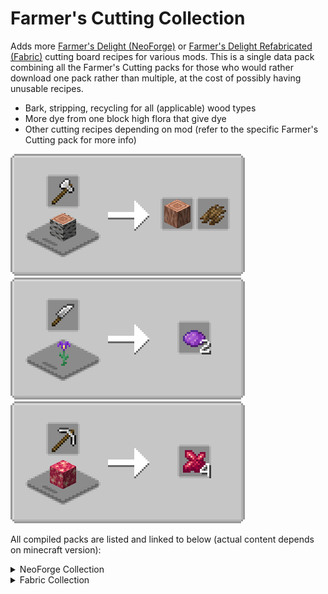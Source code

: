 # Farmer's Cutting Collection
Adds more [Farmer's Delight (NeoForge)](https://modrinth.com/mod/farmers-delight) or [Farmer's Delight Refabricated (Fabric)](https://modrinth.com/mod/farmers-delight-refabricated) cutting board recipes for various mods. This is a single data pack combining all the Farmer's Cutting packs for those who would rather download one pack rather than multiple, at the cost of possibly having unusable recipes.

- Bark, stripping, recycling for all (applicable) wood types
- More dye from one block high flora that give dye
- Other cutting recipes depending on mod (refer to the specific Farmer's Cutting pack for more info)

![Wood Cutting](media/woodcutting.png) ![Flora Cutting](media/floracutting.png) ![Other Cutting](media/othercutting.png)

All compiled packs are listed and linked to below (actual content depends on minecraft version):

<details><summary>NeoForge Collection</summary>

- [Farmer's Cutting: The Aether](../aether/README.md)<br>
- [Farmer's Cutting: Biomes O' Plenty](../biomesoplenty/README.md)<br>
- [Farmer's Cutting: Eternal Starlight](../eternal_starlight/README.md)<br>
- [Farmer's Cutting: Nether's Exoticism](../nethers_exoticism/README.md)<br>
- [Farmer's Cutting: Oh The Biomes We've Gone](../biomeswevegone/README.md)<br>
- [Farmer's Cutting: Regions Unexplored](../regions_unexplored/README.md)<br>
- [Farmer's Cutting: Twilight Forest](../twilightforest/README.md)

</details>

<details><summary>Fabric Collection</summary>

- [Farmer's Cutting: The Aether](../aether/README.md)<br>
- [Farmer's Cutting: BetterEnd](../betterend/README.md)<br>
- [Farmer's Cutting: BetterNether](../betternether/README.md)<br>
- [Farmer's Cutting: Biomes O' Plenty](../biomesoplenty/README.md)<br>
- [Farmer's Cutting: Cinderscapes](../cinderscapes/README.md)<br>
- [Farmer's Cutting: Eternal Starlight](../eternal_starlight/README.md)<br>
- [Farmer's Cutting: Oh The Biomes We've Gone](../biomeswevegone/README.md)<br>
- [Farmer's Cutting: Promenade](../promenade/README.md)<br>
- [Farmer's Cutting: Regions Unexplored](../regions_unexplored/README.md)<br>
- [Farmer's Cutting: Terrestria](../terrestria/README.md)

</details>
